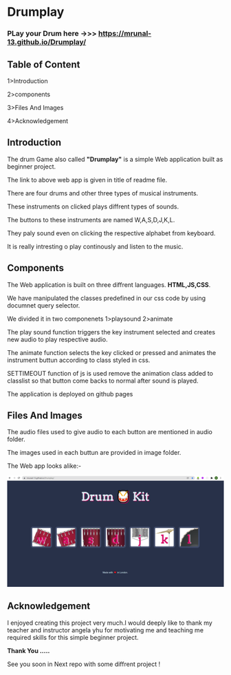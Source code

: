 # Drumplay

### PLay your Drum here ->>> https://mrunal-13.github.io/Drumplay/

## Table of Content
1>Introduction

2>components

3>Files And Images

4>Acknowledgement

## Introduction


The drum Game also called **"Drumplay"** is a simple Web application built as beginner project.

The link to above web app is given in title of readme file.

There are four drums and other three types of musical instruments.

These instruments on clicked plays diffrent types of sounds.

The buttons to these instruments are named W,A,S,D,J,K,L.

They paly sound even on clicking the respective alphabet from keyboard.

It is really intresting o play continously and listen to the music.

## Components

The Web application is built on three diffrent languages. **HTML,JS,CSS**.

We have manipulated the classes predefined in our css code by using documnet query selector.

We divided it in two componenets 1>playsound    2>animate

The play sound function triggers the key instrument selected and creates new audio to play respective audio.

The animate function selects the key clicked or pressed and animates the instrument buttun according to class styled in css.

SETTIMEOUT function of js is used remove the animation class added to classlist so that button come backs to normal after sound is played.

The application is deployed on github pages

## Files And Images

The audio files used to give audio to each button are mentioned in audio folder.

The images used in each buttun are provided in image folder.

The Web app looks alike:-

![frontpage](drumgame.png)

## Acknowledgement

I enjoyed creating this project very much.I would deeply like to thank my teacher and instructor angela yhu for motivating me and teaching me required skills for this simple beginner project.

**Thank You .....**

See you soon in Next repo with some diffrent project !
